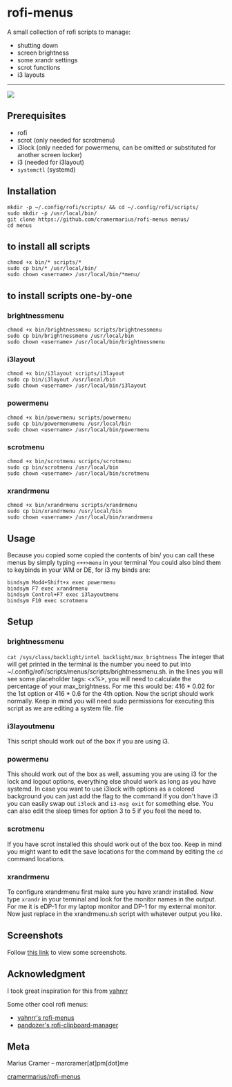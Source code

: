 # rofi-menus
A small collection of rofi scripts to manage:
* shutting down
* screen brightness
* some xrandr settings
* scrot functions
* i3 layouts
---
![](screens/header.png)

## Prerequisites
* rofi
* scrot (only needed for scrotmenu)
* i3lock (only needed for powermenu, can be omitted or substituted for another screen locker)
* i3 (needed for i3layout)
* `systemctl` (systemd)

## Installation
```
mkdir -p ~/.config/rofi/scripts/ && cd ~/.config/rofi/scripts/
sudo mkdir -p /usr/local/bin/
git clone https://github.com/cramermarius/rofi-menus menus/
cd menus
```

## to install all scripts
```
chmod +x bin/* scripts/*
sudo cp bin/* /usr/local/bin/
sudo chown <username> /usr/local/bin/*menu/
```

## to install scripts one-by-one
### brightnessmenu
```
chmod +x bin/brightnessmenu scripts/brightnessmenu
sudo cp bin/brightnessmenu /usr/local/bin
sudo chown <username> /usr/local/bin/brightnessmenu
```

### i3layout
```
chmod +x bin/i3layout scripts/i3layout
sudo cp bin/i3layout /usr/local/bin
sudo chown <username> /usr/local/bin/i3layout
```

### powermenu
```
chmod +x bin/powermenu scripts/powermenu
sudo cp bin/powermenumenu /usr/local/bin
sudo chown <username> /usr/local/bin/powermenu
```

### scrotmenu
```
chmod +x bin/scrotmenu scripts/scrotmenu
sudo cp bin/scrotmenu /usr/local/bin
sudo chown <username> /usr/local/bin/scrotmenu
```

### xrandrmenu
```
chmod +x bin/xrandrmenu scripts/xrandrmenu
sudo cp bin/xrandrmenu /usr/local/bin
sudo chown <username> /usr/local/bin/xrandrmenu
```

## Usage
Because you copied some copied the contents of bin/ you can call these menus by simply
typing `<++>menu` in your terminal
You could also bind them to keybinds in your WM or DE, for i3 my binds are:

```
bindsym Mod4+Shift+x exec powermenu
bindsym F7 exec xrandrmenu
bindsym Control+F7 exec i3layoutmenu
bindsym F10 exec scrotmenu
```
## Setup
### brightnessmenu
```cat /sys/class/backlight/intel_backlight/max_brightness```
The integer that will get printed in the terminal is the number you need to put into
~/.config/rofi/scripts/menus/scripts/brightnessmenu.sh. in the lines you will see some
placeholder tags: <x%>, you will need to calculate the percentage of your max_brightness.
For me this would be: 416 * 0.02 for the 1st option or 416 * 0.6 for the 4th option. Now
the script should work normally. Keep in mind you will need sudo permissions for executing
this script as we are editing a system file.
file
### i3layoutmenu
This script should work out of the box if you are using i3.

### powermenu
This should work out of the box as well, assuming you are using i3 for the lock and logout
options, everything else should work as long as you have systemd. In case you want to use
i3lock with options as a colored background you can just add the flag to the command If
you don't have i3 you can easily swap out `i3lock` and `i3-msg exit` for something else.
You can also edit the sleep times for option 3 to 5 if you feel the need to.

### scrotmenu
If you have scrot installed this should work out of the box too. Keep in mind you
might want to edit the save locations for the command by editing the `cd` command
locations. 

### xrandrmenu
To configure xrandrmenu first make sure you have xrandr installed. Now type `xrandr` in
your terminal and look for the monitor names in the output. For me it is eDP-1 for my
laptop monitor and DP-1 for my external monitor. Now just replace <monitor0> in the
xrandrmenu.sh script with whatever output you like.

## Screenshots
Follow [this link](screens/) to view some screenshots.

## Acknowledgment
I took great inspiration for this from [vahnrr](gitlab.com/vahnrr/rofi-menus)

Some other cool rofi menus:
* [vahnrr's rofi-menus](gitlab.com/vahnrr/rofi-menus)
* [pandozer's rofi-clipboard-manager](bitbucket.org/pandozer/rofi-clipboard-manager)

## Meta
Marius Cramer – marcramer[at]pm[dot]me

[cramermarius/rofi-menus](github.com/cramermarius/rofi-menus)
